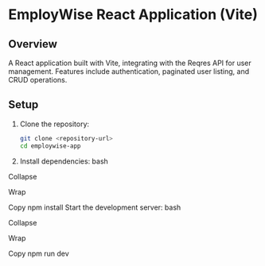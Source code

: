 # EmployWise React Application (Vite)

## Overview
A React application built with Vite, integrating with the Reqres API for user management. Features include authentication, paginated user listing, and CRUD operations.

## Setup
1. Clone the repository:
   ```bash
   git clone <repository-url>
   cd employwise-app
2. Install dependencies:
bash

Collapse

Wrap

Copy
npm install
Start the development server:
bash

Collapse

Wrap

Copy
npm run dev